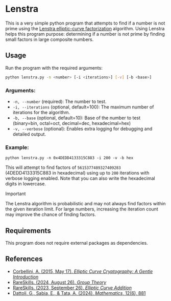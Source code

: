 # Lenstra

This is a very simple python program that attempts to find if a number is not prime using the [Lenstra elliptic-curve factorization](https://en.wikipedia.org/wiki/Lenstra_elliptic-curve_factorization) algorithm.
Using Lenstra helps this program purpose: determining if a number is not prime by finding small factors in large composite numbers.

## Usage
Run the program with the required arguments:

```bash
python lenstra.py -n <number> [-i <iterations>] [-v] [-b <base>]
```

### Arguments:
- `-n, --number` (required): The number to test.
- `-i, --iterations` (optional, default=100): The maximum number of iterations for the algorithm.
- `-b, --base` (optional, default=10): Base of the number to test (binary=bin, octal=oct, decimal=dec, hexadecimal=hex)
- `-v, --verbose` (optional): Enables extra logging for debugging and detailed output.

### Example:
```shell
python lenstra.py -n 0x4DEDD4133315C883 -i 200 -v -b hex
```
This will attempt to find factors of `5615377489327409283` (4DEDD4133315C883 in hexadecimal) using up to `200` iterations with verbose logging enabled. Note that you can also write the hexadecimal digits in lowercase.

> [!IMPORTANT]  
> The Lenstra algorithm is probabilistic and may not always find factors within the given iteration limit.
> For large numbers, increasing the iteration count may improve the chance of finding factors.

## Requirements
This program does not require external packages as dependencies.

## References

- [Corbellini, A. (2015, May 17). *Elliptic Curve Cryptography: A Gentle Introduction*](https://andrea.corbellini.name/2015/05/17/elliptic-curve-cryptography-a-gentle-introduction/)
- [RareSkills. (2024, August 26). *Group Theory*](https://www.rareskills.io/post/group-theory)
- [RareSkills. (2023, September 26). *Elliptic Curve Addition*](https://www.rareskills.io/post/elliptic-curve-addition)
- [Dattoli, G., Sabia, E., & Tata, A. (2024). *Mathematics*, 12(6), 881](https://www.mdpi.com/2227-7390/12/6/881)
